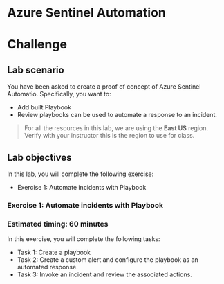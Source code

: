 # Azure Sentinel Automation 
# Challenge

## Lab scenario

You have been asked to create a proof of concept of Azure Sentinel Automatio. Specifically, you want to:

- Add built Playbook
- Review playbooks can be used to automate a response to an incident.

> For all the resources in this lab, we are using the **East US** region. Verify with your instructor this is the region to use for class. 

## Lab objectives

In this lab, you will complete the following exercise:

- Exercise 1: Automate incidents with Playbook


### Exercise 1: Automate incidents with Playbook

### Estimated timing: 60 minutes

In this exercise, you will complete the following tasks:
- Task 1: Create a playbook
- Task 2: Create a custom alert and configure the playbook as an automated response.
- Task 3: Invoke an incident and review the associated actions.
